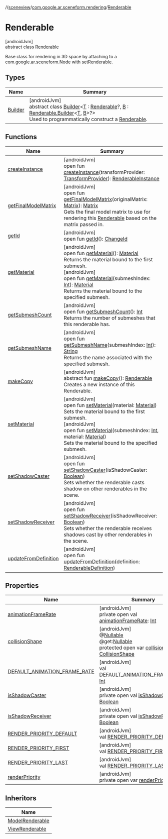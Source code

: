 //[sceneview](../../../index.md)/[com.google.ar.sceneform.rendering](../index.md)/[Renderable](index.md)

# Renderable

[androidJvm]\
abstract class [Renderable](index.md)

Base class for rendering in 3D space by attaching to a com.google.ar.sceneform.Node with setRenderable.

## Types

| Name | Summary |
|---|---|
| [Builder](-builder/index.md) | [androidJvm]<br>abstract class [Builder](-builder/index.md)&lt;[T](-builder/index.md) : [Renderable](index.md)?, [B](-builder/index.md) : [Renderable.Builder](-builder/index.md)&lt;[T](../../com.google.ar.sceneform.collision/-collision-system/raycast-all.md), [B](-builder/index.md)&gt;?&gt;<br>Used to programmatically construct a [Renderable](index.md). |

## Functions

| Name | Summary |
|---|---|
| [createInstance](create-instance.md) | [androidJvm]<br>open fun [createInstance](create-instance.md)(transformProvider: [TransformProvider](../../com.google.ar.sceneform.common/-transform-provider/index.md)): [RenderableInstance](../-renderable-instance/index.md) |
| [getFinalModelMatrix](get-final-model-matrix.md) | [androidJvm]<br>open fun [getFinalModelMatrix](get-final-model-matrix.md)(originalMatrix: [Matrix](../../com.google.ar.sceneform.math/-matrix/index.md)): [Matrix](../../com.google.ar.sceneform.math/-matrix/index.md)<br>Gets the final model matrix to use for rendering this [Renderable](index.md) based on the matrix passed in. |
| [getId](get-id.md) | [androidJvm]<br>open fun [getId](get-id.md)(): [ChangeId](../../com.google.ar.sceneform.utilities/-change-id/index.md) |
| [getMaterial](get-material.md) | [androidJvm]<br>open fun [getMaterial](get-material.md)(): [Material](../-material/index.md)<br>Returns the material bound to the first submesh.<br>[androidJvm]<br>open fun [getMaterial](get-material.md)(submeshIndex: [Int](https://kotlinlang.org/api/latest/jvm/stdlib/kotlin/-int/index.html)): [Material](../-material/index.md)<br>Returns the material bound to the specified submesh. |
| [getSubmeshCount](get-submesh-count.md) | [androidJvm]<br>open fun [getSubmeshCount](get-submesh-count.md)(): [Int](https://kotlinlang.org/api/latest/jvm/stdlib/kotlin/-int/index.html)<br>Returns the number of submeshes that this renderable has. |
| [getSubmeshName](get-submesh-name.md) | [androidJvm]<br>open fun [getSubmeshName](get-submesh-name.md)(submeshIndex: [Int](https://kotlinlang.org/api/latest/jvm/stdlib/kotlin/-int/index.html)): [String](https://developer.android.com/reference/kotlin/java/lang/String.html)<br>Returns the name associated with the specified submesh. |
| [makeCopy](make-copy.md) | [androidJvm]<br>abstract fun [makeCopy](make-copy.md)(): [Renderable](index.md)<br>Creates a new instance of this Renderable. |
| [setMaterial](set-material.md) | [androidJvm]<br>open fun [setMaterial](set-material.md)(material: [Material](../-material/index.md))<br>Sets the material bound to the first submesh.<br>[androidJvm]<br>open fun [setMaterial](set-material.md)(submeshIndex: [Int](https://kotlinlang.org/api/latest/jvm/stdlib/kotlin/-int/index.html), material: [Material](../-material/index.md))<br>Sets the material bound to the specified submesh. |
| [setShadowCaster](set-shadow-caster.md) | [androidJvm]<br>open fun [setShadowCaster](set-shadow-caster.md)(isShadowCaster: [Boolean](https://kotlinlang.org/api/latest/jvm/stdlib/kotlin/-boolean/index.html))<br>Sets whether the renderable casts shadow on other renderables in the scene. |
| [setShadowReceiver](set-shadow-receiver.md) | [androidJvm]<br>open fun [setShadowReceiver](set-shadow-receiver.md)(isShadowReceiver: [Boolean](https://kotlinlang.org/api/latest/jvm/stdlib/kotlin/-boolean/index.html))<br>Sets whether the renderable receives shadows cast by other renderables in the scene. |
| [updateFromDefinition](update-from-definition.md) | [androidJvm]<br>open fun [updateFromDefinition](update-from-definition.md)(definition: [RenderableDefinition](../-renderable-definition/index.md)) |

## Properties

| Name | Summary |
|---|---|
| [animationFrameRate](animation-frame-rate.md) | [androidJvm]<br>private open val [animationFrameRate](animation-frame-rate.md): [Int](https://kotlinlang.org/api/latest/jvm/stdlib/kotlin/-int/index.html) |
| [collisionShape](collision-shape.md) | [androidJvm]<br>@[Nullable](https://developer.android.com/reference/kotlin/androidx/annotation/Nullable.html)<br>@get:[Nullable](https://developer.android.com/reference/kotlin/androidx/annotation/Nullable.html)<br>protected open var [collisionShape](collision-shape.md): [CollisionShape](../../com.google.ar.sceneform.collision/-collision-shape/index.md) |
| [DEFAULT_ANIMATION_FRAME_RATE](-d-e-f-a-u-l-t_-a-n-i-m-a-t-i-o-n_-f-r-a-m-e_-r-a-t-e.md) | [androidJvm]<br>val [DEFAULT_ANIMATION_FRAME_RATE](-d-e-f-a-u-l-t_-a-n-i-m-a-t-i-o-n_-f-r-a-m-e_-r-a-t-e.md): [Int](https://kotlinlang.org/api/latest/jvm/stdlib/kotlin/-int/index.html) |
| [isShadowCaster](is-shadow-caster.md) | [androidJvm]<br>private open val [isShadowCaster](is-shadow-caster.md): [Boolean](https://kotlinlang.org/api/latest/jvm/stdlib/kotlin/-boolean/index.html) |
| [isShadowReceiver](is-shadow-receiver.md) | [androidJvm]<br>private open val [isShadowReceiver](is-shadow-receiver.md): [Boolean](https://kotlinlang.org/api/latest/jvm/stdlib/kotlin/-boolean/index.html) |
| [RENDER_PRIORITY_DEFAULT](-r-e-n-d-e-r_-p-r-i-o-r-i-t-y_-d-e-f-a-u-l-t.md) | [androidJvm]<br>val [RENDER_PRIORITY_DEFAULT](-r-e-n-d-e-r_-p-r-i-o-r-i-t-y_-d-e-f-a-u-l-t.md): [Int](https://kotlinlang.org/api/latest/jvm/stdlib/kotlin/-int/index.html) |
| [RENDER_PRIORITY_FIRST](-r-e-n-d-e-r_-p-r-i-o-r-i-t-y_-f-i-r-s-t.md) | [androidJvm]<br>val [RENDER_PRIORITY_FIRST](-r-e-n-d-e-r_-p-r-i-o-r-i-t-y_-f-i-r-s-t.md): [Int](https://kotlinlang.org/api/latest/jvm/stdlib/kotlin/-int/index.html) |
| [RENDER_PRIORITY_LAST](-r-e-n-d-e-r_-p-r-i-o-r-i-t-y_-l-a-s-t.md) | [androidJvm]<br>val [RENDER_PRIORITY_LAST](-r-e-n-d-e-r_-p-r-i-o-r-i-t-y_-l-a-s-t.md): [Int](https://kotlinlang.org/api/latest/jvm/stdlib/kotlin/-int/index.html) |
| [renderPriority](render-priority.md) | [androidJvm]<br>private open var [renderPriority](render-priority.md): [Int](https://kotlinlang.org/api/latest/jvm/stdlib/kotlin/-int/index.html) |

## Inheritors

| Name |
|---|
| [ModelRenderable](../-model-renderable/index.md) |
| [ViewRenderable](../-view-renderable/index.md) |
